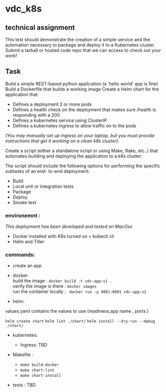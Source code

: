 # vdc_k8s
## technical assignment

This test should demonstrate the creation of a simple service and the automation necessary to
package and deploy it to a Kubernetes cluster. Submit a tarball or hosted code repo that we can
access to check out your work!

## Task

Build a simple REST-based python application (a 'hello world' app is fine)
Build a Dockerfile that builds a working image
Create a Helm chart for the application that:
* Defines a deployment 2 or more pods
* Defines a health check on the deployment that makes sure /health is responding
with a 200
* Defines a kubernetes service using ClusterIP
* Defines a kubernetes ingress to allow traffic on to the pods

*(You may manually set up ingress on your laptop, but you must provide instructions that
get it working on a clean k8s cluster).*

Create a script (either a standalone script or using Make, Rake, etc..) that automates building
and deploying the application to a k8s cluster.

The script should include the following options for performing the specific subtasks of an end-
to-end deployment:

* Build
* Local unit or integration tests
* Package
* Deploy
* Smoke test

### environemnt :
_This deployment has been developed and tested on MacOsx_

* Docker installed with K8s turned on + kubectl cli 
* Helm and Tiller


### commands: 

* create an app 

* docker:  
build the image : `docker build -t vdc-app:v1 .`  
verify the image is there : `docker images`  
run the container locally : ` docker run -p 8081:8081 vdc-app:v1`  

* helm:

values.yaml contains the values to use (readiness,app name , ports ) 

`helm create chart`
`helm lint ./chart/`
`helm install --dry-run --debug ./chart/`


* kubernetes:

    - Ingress: TBD 


* Makefile :
    - `make build-docker`
    - `make chart-lint`
    - `make chart-install`

* tests : TBD 


